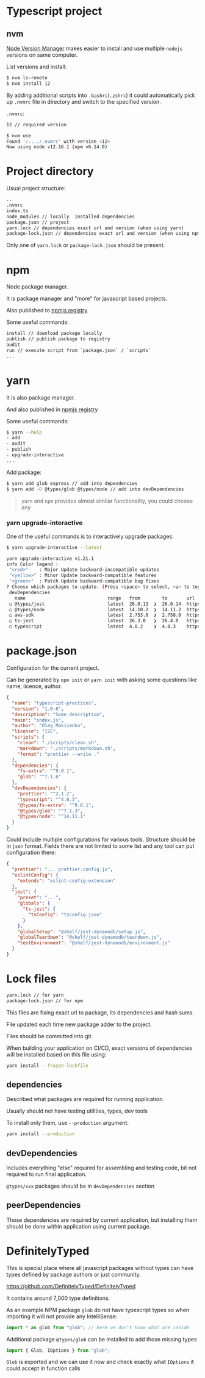 # Typescript project

## nvm

[Node Version Manager](https://github.com/nvm-sh/nvm) makes easier to install and use multiple `nodejs` versions on same computer.

List versions and install:

```sh
$ nvm ls-remote
$ nvm install 12
```

By adding additional scripts into `.bashrc`(`.zshrc`) it could automatically pick up `.nvmrc` file in directory
and switch to the specified version.

`.nvmrc`:

```txt
12 // required version
```

```sh
$ nvm use
Found '/..../.nvmrc' with version <12>
Now using node v12.16.1 (npm v6.14.8)
```

# Project directory

Usual project structure:

```txt
..
.nvmrc
index.ts
node_modules // locally  installed dependencies
package.json // project
yarn.lock // dependencies exact url and version (when using yarn)
package-lock.json // dependencies exact url and version (when using npm)
```

Only one of `yarn.lock` or `package-lock.json` should be present.

# npm

Node package manager.

It is package manager and "more" for javascript based projects.

Also published to [npmjs registry](https://www.npmjs.com/package/npm)

Some useful commands:

```txt
install // download package locally
publish // publish package to registry
audit
run // execute script from `package.json` / `scripts`
...
```

# yarn

It is also package manager.

And also published in [npmjs registry](https://www.npmjs.com/package/yarn)

Some useful commands:

```sh
$ yarn --help
- add
- audit
- publish
- upgrade-interactive
...
```

Add package:

```sh
$ yarn add glob express // add into dependencies
$ yarn add -D @types/glob @types/node // add into devDependencies
```

> `yarn` and `npm` provides almost similar functionality, you could choose any

### yarn upgrade-interactive

One of the useful commands is to interactively upgrade packages:

```sh
$ yarn upgrade-interactive --latest

yarn upgrade-interactive v1.21.1
info Color legend :
 "<red>"    : Major Update backward-incompatible updates
 "<yellow>" : Minor Update backward-compatible features
 "<green>"  : Patch Update backward-compatible bug fixes
? Choose which packages to update. (Press <space> to select, <a> to toggle all, <i> to invert selection)
 devDependencies
   name                              range   from        to       url
 ◯ @types/jest                       latest  26.0.13  ❯  26.0.14  https://github.com/DefinitelyTyped/DefinitelyTyped.git
 ◯ @types/node                       latest  14.10.2  ❯  14.11.2  https://github.com/DefinitelyTyped/DefinitelyTyped.git
 ◯ aws-sdk                           latest  2.753.0  ❯  2.758.0  https://github.com/aws/aws-sdk-js
 ◯ ts-jest                           latest  26.3.0   ❯  26.4.0   https://kulshekhar.github.io/ts-jest
 ◯ typescript                        latest  4.0.2    ❯  4.0.3    https://www.typescriptlang.org/
```

# package.json

Configuration for the current project.

Can be generated by `npm init` or `yarn init` with asking some questions like name, licence, author.

```json
{
  "name": "typescript-practices",
  "version": "1.0.0",
  "description": "Some description",
  "main": "index.js",
  "author": "Oleg Makiienko",
  "license": "ISC",
  "scripts": {
    "clean": "./scripts/clean.sh",
    "markdown": "./scripts/markdown.sh",
    "format": "prettier --write ."
  },
  "dependencies": {
    "fs-extra": "^9.0.1",
    "glob": "^7.1.6"
  },
  "devDependencies": {
    "prettier": "^2.1.2",
    "typescript": "^4.0.3",
    "@types/fs-extra": "^9.0.1",
    "@types/glob": "^7.1.3",
    "@types/node": "^14.11.1"
  }
}
```

Could include multiple configurations for various tools.
Structure should be in `json` format.
Fields there are not limited to some list and any tool can put configuration there:

```json
{
  "prettier": "... prettier.config.js",
  "eslintConfig": {
    "extends": "eslint-config-extension"
  },
  "jest": {
    "preset": "...",
    "globals": {
      "ts-jest": {
        "tsConfig": "tsconfig.json"
      }
    },
    "globalSetup": "@shelf/jest-dynamodb/setup.js",
    "globalTeardown": "@shelf/jest-dynamodb/teardown.js",
    "testEnvironment": "@shelf/jest-dynamodb/environment.js"
  }
}
```

# Lock files

```txt
yarn.lock // for yarn
package-lock.json // for npm
```

This files are fixing exact url to package, its dependencies and hash sums.

File updated each time new package adder to the project.

Files should be committed into git.

When building your application on CI/CD, exact versions of dependencies will be
installed based on this file using:

```sh
yarn install --frozen-lockfile
```

## dependencies

Described what packages are required for running application.

Usually should not have testing utilities, types, dev tools

To install only them, use `--production` argument:

```sh
yarn install --production
```

## devDependencies

Includes everything "else" required for assembling and testing code, bit not required to run final application.

`@types/xxx` packages should be in `devDependencies` section

## peerDependencies

Those dependencies are required by current application, but installing them should be done within
application using current package.

# DefinitelyTyped

This is special place where all javascript packages without types can have types defined by
package authors or just community.

<https://github.com/DefinitelyTyped/DefinitelyTyped>

It contains around 7_000 type definitions.

As an example NPM package `glob` do not have typescript types so when importing it will not
provide any IntelliSense:

```ts
import * as glob from "glob"; // here we don't know what are inside
```

Additional package `@types/glob` can be installed to add those missing types

```ts
import { Glob, IOptions } from "glob";
```

`Glob` is exported and we can use it now and check exactly what `IOptions` it could accept in function calls
